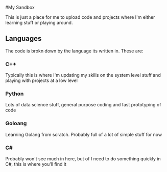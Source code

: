 #My Sandbox

This is just a place for me to upload code and projects where I'm either learning stuff
or playing around.

## Languages

The code is brokn down by the language its written in.  These are:

### C++
Typically this is where I'm updating my skills on the system level stuff and playing with projects at a low level

### Python
Lots of data science stuff, general purpose coding and fast prototyping of code

### Goloang
Learning Golang from scratch.  Probably full of a lot of simple stuff for now

### C#
Probably won't see much in here, but of I need to do something quickly in C#, this is where you'll find it
